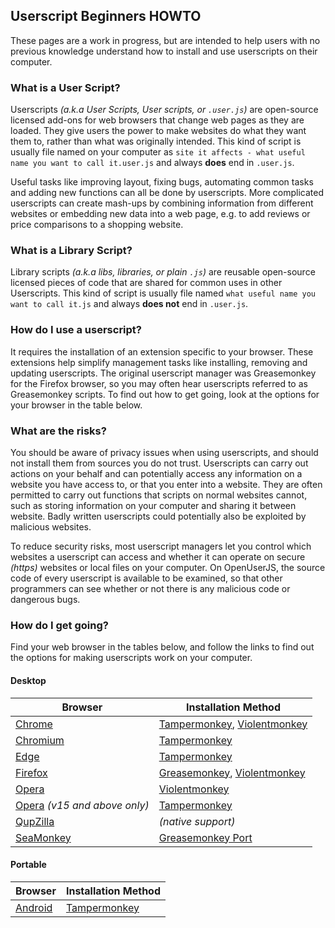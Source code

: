 ## Userscript Beginners HOWTO

These pages are a work in progress, but are intended to help users with no previous knowledge understand how to install and use userscripts on their computer.

### What is a User Script?

Userscripts *(a.k.a User Scripts, User scripts, or `.user.js`)* are open-source licensed add-ons for web browsers that change web pages as they are loaded.  They give users the power to make websites do what they want them to, rather than what was originally intended. This kind of script is usually file named on your computer as `site it affects - what useful name you want to call it.user.js` and always **does** end in `.user.js`.

Useful tasks like improving layout, fixing bugs, automating common tasks and adding new functions can all be done by userscripts. More complicated userscripts can create mash-ups by combining information from different websites or embedding new data into a web page, e.g. to add reviews or price comparisons to a shopping website.


### What is a Library Script?

Library scripts *(a.k.a libs, libraries, or plain `.js`)* are reusable open-source licensed pieces of code that are shared for common uses in other Userscripts. This kind of script is usually file named `what useful name you want to call it.js` and always **does not** end in `.user.js`.

### How do I use a userscript?

It requires the installation of an extension specific to your browser. These extensions help simplify management tasks like installing, removing and updating userscripts.  The original userscript manager was Greasemonkey for the Firefox browser, so you may often hear userscripts referred to as Greasemonkey scripts.  To find out how to get going, look at the options for your browser in the table below.

### What are the risks?

You should be aware of privacy issues when using userscripts, and should not install them from sources you do not trust.  Userscripts can carry out actions on your behalf and can potentially access any information on a website you have access to, or that you enter into a website. They are often permitted to carry out functions that scripts on normal websites cannot, such as storing information on your computer and sharing it between website.  Badly written userscripts could potentially also be exploited by malicious websites.

To reduce security risks, most userscript managers let you control which websites a userscript can access and whether it can operate on secure *(https)* websites or local files on your computer. On OpenUserJS, the source code of every userscript is available to be examined, so that other programmers can see whether or not there is any malicious code or dangerous bugs.

### How do I get going?

Find your web browser in the tables below, and follow the links to find out the options for making userscripts work on your computer.

#### Desktop

Browser | Installation Method
---  | ---
[Chrome][chrome] | [Tampermonkey][tampermonkeyForChrome], [Violentmonkey][violentmonkeyForChrome]
[Chromium][chromium] | [Tampermonkey][tampermonkeyForChromium]
[Edge][edge] | [Tampermonkey][tampermonkeyForEdge]
[Firefox][firefox] | [Greasemonkey][greasemonkeyForFirefox], [Violentmonkey][violentmonkeyForFirefox]
[Opera][opera] | [Violentmonkey][violentmonkeyForOpera]
[Opera][opera] *(v15 and above only)* | [Tampermonkey][tampermonkeyForOpera]
[QupZilla][qupzilla] | *(native support)*
[SeaMonkey][seamonkey] | [Greasemonkey Port][greasemonkeyPortForSeaMonkey]

#### Portable

Browser | Installation Method
---  | ---
[Android][android]| [Tampermonkey][tampermonkeyForAndroid]


[githubFavicon]: https://assets-cdn.github.com/favicon.ico
[oujsFavicon]: https://raw.githubusercontent.com/OpenUserJs/OpenUserJS.org/master/public/images/favicon16.png
[greasemonkeyForFirefox]: Greasemonkey-for-Firefox
[greasemonkeyPortForSeaMonkey]: Greasemonkey-Port-for-SeaMonkey
[tampermonkeyForOpera]: Tampermonkey-for-Opera
[tampermonkeyForChrome]: Tampermonkey-for-Chrome
[tampermonkeyForChromium]: Tampermonkey-for-Chromium
[tampermonkeyForEdge]: Tampermonkey-for-Edge
[tampermonkeyForAndroid]: Tampermonkey-for-Android
[violentmonkeyForChrome]: Violentmonkey-for-Chrome
[violentmonkeyForFirefox]: Violentmonkey-for-Firefox
[violentmonkeyForOpera]: Violentmonkey-for-Opera
[android]: Android
[chrome]: Chrome
[chromium]: Chromium
[edge]: Edge
[firefox]: Firefox
[opera]: Opera
[qupzilla]: QupZilla
[seamonkey]: SeaMonkey

